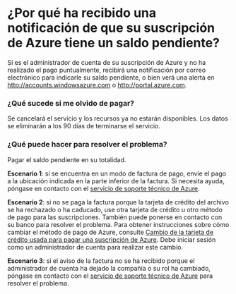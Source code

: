 <properties
	pageTitle="¿Por qué ha recibido una notificación de que su suscripción de Azure tiene un saldo pendiente? | Microsoft Azure"
	description="Describe cómo realizar el pago si la suscripción de Azure tiene un saldo pendiente"
	services="billing"
	documentationCenter=""
	authors="genlin"
	manager="jarrettr"
	editor="meerak"
	tags="billing"
	/>

<tags
	ms.service="billing"
	ms.workload="na"
	ms.tgt_pltfrm="na"
	ms.devlang="na"
	ms.topic="article"
	ms.date="11/23/2015"
	ms.author="genli"/>

# ¿Por qué ha recibido una notificación de que su suscripción de Azure tiene un saldo pendiente?
Si es el administrador de cuenta de su suscripción de Azure y no ha realizado el pago puntualmente, recibirá una notificación por correo electrónico para indicarle su saldo pendiente, o bien verá una alerta en http://accounts.windowsazure.com o http://portal.azure.com.

### ¿Qué sucede si me olvido de pagar?
Se cancelará el servicio y los recursos ya no estarán disponibles. Los datos se eliminarán a los 90 días de terminarse el servicio.

### ¿Qué puede hacer para resolver el problema?

Pagar el saldo pendiente en su totalidad.

**Escenario 1**: si se encuentra en un modo de factura de pago, envíe el pago a la ubicación indicada en la parte inferior de la factura. Si necesita ayuda, póngase en contacto con el [servicio de soporte técnico de Azure](https://ms.portal.azure.com/#blade/Microsoft_Azure_Support/HelpAndSupportBlade).

**Escenario 2**: si no se paga la factura porque la tarjeta de crédito del archivo se ha rechazado o ha caducado, use otra tarjeta de crédito u otro método de pago para las suscripciones. También puede ponerse en contacto con su banco para resolver el problema. Para obtener instrucciones sobre cómo cambiar el método de pago de Azure, consulte [Cambio de la tarjeta de crédito usada para pagar una suscripción de Azure](./billing-how-to-change-credit-card.md). Debe iniciar sesión como un administrador de cuenta para realizar este cambio.


**Escenario 3**: si el aviso de la factura no se ha recibido porque el administrador de cuenta ha dejado la compañía o su rol ha cambiado, póngase en contacto con el [servicio de soporte técnico de Azure](https://ms.portal.azure.com/#blade/Microsoft_Azure_Support/HelpAndSupportBlade) para resolver el problema.

<!---HONumber=AcomDC_1125_2015-->